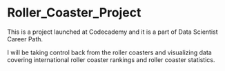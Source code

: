 # Roller_Coaster_Project
 
This is a project launched at Codecademy and it is a part of Data Scientist Career Path. 

I will be taking control back from the roller coasters and visualizing data covering international roller coaster rankings and roller coaster statistics.